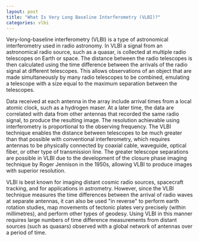 ```yaml
---
layout: post
title: "What Is Very Long Baseline Interferometry (VLBI)?"
categories: vlbi
---
```

Very-long-baseline interferometry (VLBI) is a type of astronomical interferometry used in radio astronomy. In VLBI a signal from an astronomical radio source, such as a quasar, is collected at multiple radio telescopes on Earth or space. The distance between the radio telescopes is then calculated using the time difference between the arrivals of the radio signal at different telescopes. This allows observations of an object that are made simultaneously by many radio telescopes to be combined, emulating a telescope with a size equal to the maximum separation between the telescopes.

Data received at each antenna in the array include arrival times from a local atomic clock, such as a hydrogen maser. At a later time, the data are correlated with data from other antennas that recorded the same radio signal, to produce the resulting image. The resolution achievable using interferometry is proportional to the observing frequency. The VLBI technique enables the distance between telescopes to be much greater than that possible with conventional interferometry, which requires antennas to be physically connected by coaxial cable, waveguide, optical fiber, or other type of transmission line. The greater telescope separations are possible in VLBI due to the development of the closure phase imaging technique by Roger Jennison in the 1950s, allowing VLBI to produce images with superior resolution.

VLBI is best known for imaging distant cosmic radio sources, spacecraft tracking, and for applications in astrometry. However, since the VLBI technique measures the time differences between the arrival of radio waves at separate antennas, it can also be used "in reverse" to perform earth rotation studies, map movements of tectonic plates very precisely (within millimetres), and perform other types of geodesy. Using VLBI in this manner requires large numbers of time difference measurements from distant sources (such as quasars) observed with a global network of antennas over a period of time.
